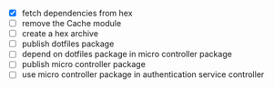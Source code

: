 - [x] fetch dependencies from hex
- [ ] remove the Cache module
- [ ] create a hex archive
- [ ] publish dotfiles package
- [ ] depend on dotfiles package in micro controller package
- [ ] publish micro controller package
- [ ] use micro controller package in authentication service controller

